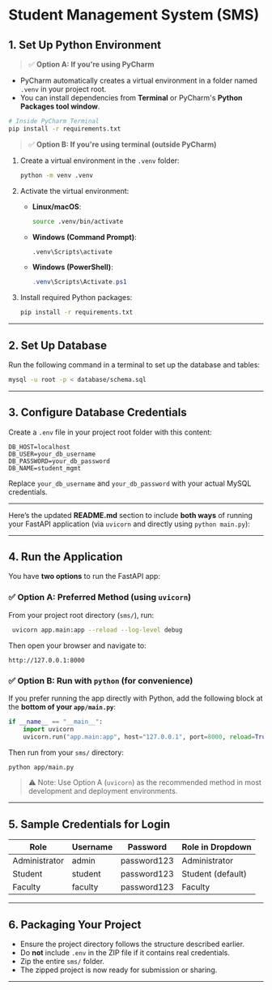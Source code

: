 # Student Management System (SMS)

## 1. Set Up Python Environment

> ✅ **Option A: If you're using PyCharm**

* PyCharm automatically creates a virtual environment in a folder named `.venv` in your project root.
* You can install dependencies from **Terminal** or PyCharm's **Python Packages tool window**.

```bash
# Inside PyCharm Terminal
pip install -r requirements.txt
```

> ✅ **Option B: If you're using terminal (outside PyCharm)**

1. Create a virtual environment in the `.venv` folder:

   ```bash
   python -m venv .venv
   ```

2. Activate the virtual environment:

   * **Linux/macOS**:

     ```bash
     source .venv/bin/activate
     ```
   * **Windows (Command Prompt)**:

     ```cmd
     .venv\Scripts\activate
     ```
   * **Windows (PowerShell)**:

     ```powershell
     .venv\Scripts\Activate.ps1
     ```

3. Install required Python packages:

   ```bash
   pip install -r requirements.txt
   ```

---

## 2. Set Up Database

Run the following command in a terminal to set up the database and tables:

```bash
mysql -u root -p < database/schema.sql
```

---

## 3. Configure Database Credentials

Create a `.env` file in your project root folder with this content:

```
DB_HOST=localhost
DB_USER=your_db_username
DB_PASSWORD=your_db_password
DB_NAME=student_mgmt
```

Replace `your_db_username` and `your_db_password` with your actual MySQL credentials.

---

Here’s the updated **README.md** section to include **both ways** of running your FastAPI application (via `uvicorn` and directly using `python main.py`):

---

## 4. Run the Application

You have **two options** to run the FastAPI app:

### ✅ Option A: Preferred Method (using `uvicorn`)

From your project root directory (`sms/`), run:

```bash
 uvicorn app.main:app --reload --log-level debug
```

Then open your browser and navigate to:

```
http://127.0.0.1:8000
```

### ✅ Option B: Run with `python` (for convenience)

If you prefer running the app directly with Python, add the following block at the **bottom of your `app/main.py`**:

```python
if __name__ == "__main__":
    import uvicorn
    uvicorn.run("app.main:app", host="127.0.0.1", port=8000, reload=True)
```

Then run from your `sms/` directory:

```bash
python app/main.py
```

> ⚠️ Note: Use Option A (`uvicorn`) as the recommended method in most development and deployment environments.

---



## 5. Sample Credentials for Login

| Role          | Username | Password    | Role in Dropdown  |
| ------------- | -------- | ----------- | ----------------- |
| Administrator | admin    | password123 | Administrator     |
| Student       | student  | password123 | Student (default) |
| Faculty       | faculty  | password123 | Faculty           |

---

## 6. Packaging Your Project

* Ensure the project directory follows the structure described earlier.
* Do **not** include `.env` in the ZIP file if it contains real credentials.
* Zip the entire `sms/` folder.
* The zipped project is now ready for submission or sharing.

---


